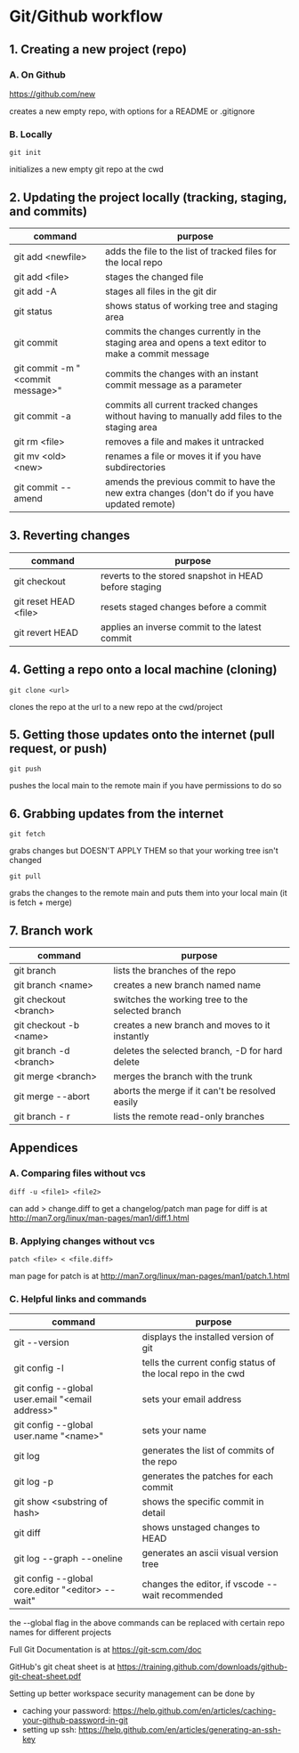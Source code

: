 # Git/Github workflow

## 1. Creating a new project (repo)

### A. On Github

<https://github.com/new>

creates a new empty repo, with options for a README or .gitignore

### B. Locally

    git init

initializes a new empty git repo at the cwd

## 2. Updating the project locally (tracking, staging, and commits)

| command                           | purpose                                                               |
| ---                               | ---                                                                   |
| git add \<newfile>                | adds the file to the list of tracked files for the local repo         |
| git add \<file>                   | stages the changed file                                               |
| git add -A                        | stages all files in the git dir                                       |
| git status                        | shows status of working tree and staging area                         |
| git commit                        | commits the changes currently in the staging area and opens a text editor to make a commit message |
| git commit -m "\<commit message>" | commits the changes with an instant commit message as a parameter     |
| git commit -a                     | commits all current tracked changes without having to manually add files to the staging area |
| git rm \<file>                    | removes a file and makes it untracked                                 |
| git mv \<old> \<new>              | renames a file or moves it if you have subdirectories                 |
| git commit --amend                | amends the previous commit to have the new extra changes (don't do if you have updated remote) |

## 3. Reverting changes

| command                | purpose                                               |
| ---                    | ---                                                   |
| git checkout           | reverts to the stored snapshot in HEAD before staging |
| git reset HEAD \<file> | resets staged changes before a commit                 |
| git revert HEAD        | applies an inverse commit to the latest commit        |

## 4. Getting a repo onto a local machine (cloning)

    git clone <url>

clones the repo at the url to a new repo at the cwd/project

## 5. Getting those updates onto the internet (pull request, or push)

    git push

pushes the local main to the remote main if you have permissions to do so

## 6. Grabbing updates from the internet

    git fetch

grabs changes but DOESN'T APPLY THEM so that your working tree isn't changed

    git pull

grabs the changes to the remote main and puts them into your local main (it is fetch + merge)

## 7. Branch work

| command                 | purpose                                          |
| ----------------------- | ------------------------------------------------ |
| git branch              | lists the branches of the repo                   |
| git branch \<name>      | creates a new branch named name                  |
| git checkout \<branch>  | switches the working tree to the selected branch |
| git checkout -b \<name> | creates a new branch and moves to it instantly   |
| git branch -d \<branch> | deletes the selected branch, -D for hard delete  |
| git merge \<branch>     | merges the branch with the trunk                 |
| git merge --abort       | aborts the merge if it can't be resolved easily  |
| git branch - r          | lists the remote read-only branches              |

## Appendices

### A. Comparing files without vcs

    diff -u <file1> <file2>

can add > change.diff to get a changelog/patch
man page for diff is at <http://man7.org/linux/man-pages/man1/diff.1.html>

### B. Applying changes without vcs

    patch <file> < <file.diff>

man page for patch is at <http://man7.org/linux/man-pages/man1/patch.1.html>

### C. Helpful links and commands

| command                                           | purpose                                                      |
| ------------------------------------------------- | ------------------------------------------------------------ |
| git --version                                     | displays the installed version of git                        |
| git config -l                                     | tells the current config status of the local repo in the cwd |
| git config --global user.email "\<email address>" | sets your email address                                      |
| git config --global user.name "\<name>"           | sets your name                                               |
| git log                                           | generates the list of commits of the repo                    |
| git log -p                                        | generates the patches for each commit                        |
| git show \<substring of hash>                     | shows the specific commit in detail                          |
| git diff                                          | shows unstaged changes to HEAD                               |
| git log --graph --oneline                         | generates an ascii visual version tree                       |
| git config --global core.editor "\<editor> --wait"| changes the editor, if vscode --wait recommended             |

the --global flag in the above commands can be replaced with certain repo names for different projects

Full Git Documentation is at <https://git-scm.com/doc>

GitHub's git cheat sheet is at <https://training.github.com/downloads/github-git-cheat-sheet.pdf>

Setting up better workspace security management can be done by

* caching your password:     <https://help.github.com/en/articles/caching-your-github-password-in-git>
* setting up ssh:    <https://help.github.com/en/articles/generating-an-ssh-key>
